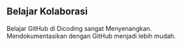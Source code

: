 ## Belajar Kolaborasi
Belajar GitHub di Dicoding sangat Menyenangkan.<br>
Mendokumentasikan dengan GitHub menjadi lebih mudah.


